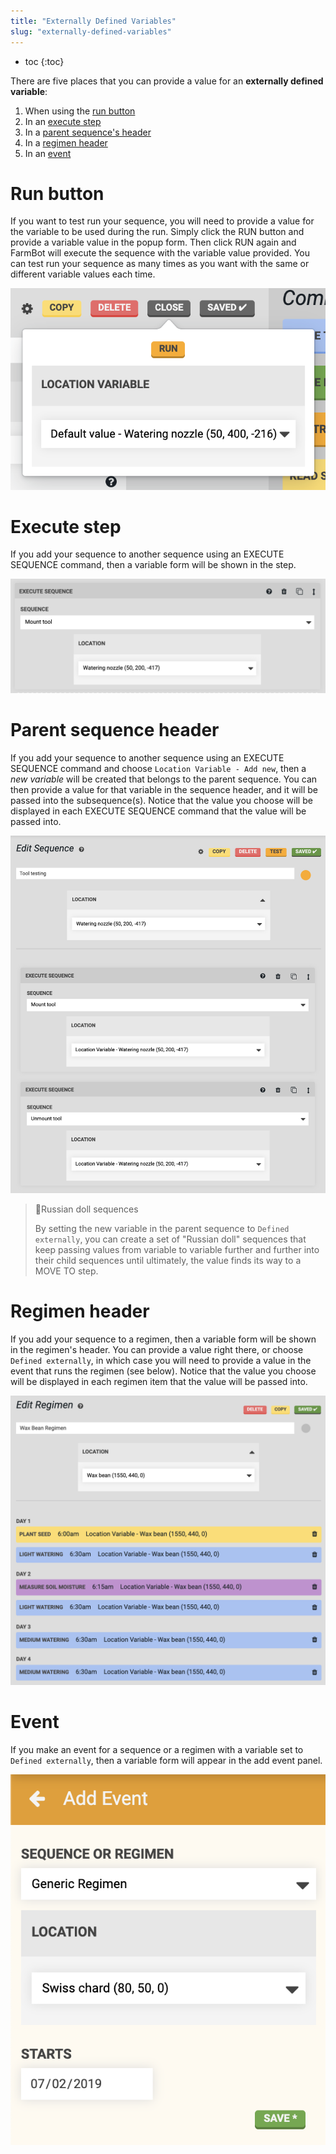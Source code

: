 ```yaml
---
title: "Externally Defined Variables"
slug: "externally-defined-variables"
---
```


* toc
{:toc}

There are five places that you can provide a value for an **externally defined variable**:
1. When using the [run button](#section-run-button)
2. In an [execute step](#section-execute-step)
3. In a [parent sequence's header](#section-sequence-header)
4. In a [regimen header](#section-regimen-header)
5. In an [event](#section-event)

# Run button
If you want to test run your sequence, you will need to provide a value for the variable to be used during the run. Simply click the <span class="fb-button fb-orange">RUN</span> button and provide a variable value in the popup form. Then click <span class="fb-button fb-orange">RUN</span> again and FarmBot will execute the sequence with the variable value provided. You can test run your sequence as many times as you want with the same or different variable values each time.

![Screen Shot 2020-05-19 at 5.21.34 PM.png](Screen_Shot_2020-05-19_at_5.21.34_PM.png)

# Execute step
If you add your sequence to another sequence using an <span class="fb-step fb-execute">EXECUTE SEQUENCE</span> command, then a variable form will be shown in the step.

![Screen Shot 2019-07-05 at 8.18.32 PM.png](Screen_Shot_2019-07-05_at_8.18.32_PM.png)

# Parent sequence header
If you add your sequence to another sequence using an <span class="fb-step fb-execute">EXECUTE SEQUENCE</span> command and choose `Location Variable - Add new`, then a *new variable* will be created that belongs to the parent sequence. You can then provide a value for that variable in the sequence header, and it will be passed into the subsequence(s). Notice that the value you choose will be displayed in each <span class="fb-step fb-execute">EXECUTE SEQUENCE</span> command that the value will be passed into.

![Screen Shot 2019-07-05 at 8.25.37 PM.png](Screen_Shot_2019-07-05_at_8.25.37_PM.png)

> 📘Russian doll sequences
>
> By setting the new variable in the parent sequence to `Defined externally`, you can create a set of "Russian doll" sequences that keep passing values from variable to variable further and further into their child sequences until ultimately, the value finds its way to a <span class="fb-step fb-move-absolute">MOVE TO</span> step.

# Regimen header
If you add your sequence to a regimen, then a variable form will be shown in the regimen's header. You can provide a value right there, or choose `Defined externally`, in which case you will need to provide a value in the event that runs the regimen (see below). Notice that the value you choose will be displayed in each regimen item that the value will be passed into.

![8 Regimen Variable Form.png](8_Regimen_Variable_Form.png)

# Event
If you make an event for a sequence or a regimen with a variable set to `Defined externally`, then a variable form will appear in the add event panel.

![9 Event Variable Form.png](9_Event_Variable_Form.png)

